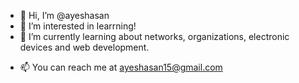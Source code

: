 - 👋 Hi, I’m @ayeshasan
- 👀 I’m interested in learrning!
- 🌱 I’m currently learning about networks, organizations, electronic devices and web development.
<!---
- 💞️ I’m looking to collaborate on fun projects.
--->
- 📫 You can reach me at ayeshasan15@gmail.com

<!---
ayeshasan/ayeshasan is a ✨ special ✨ repository because its `README.md` (this file) appears on your GitHub profile.
You can click the Preview link to take a look at your changes.
--->
